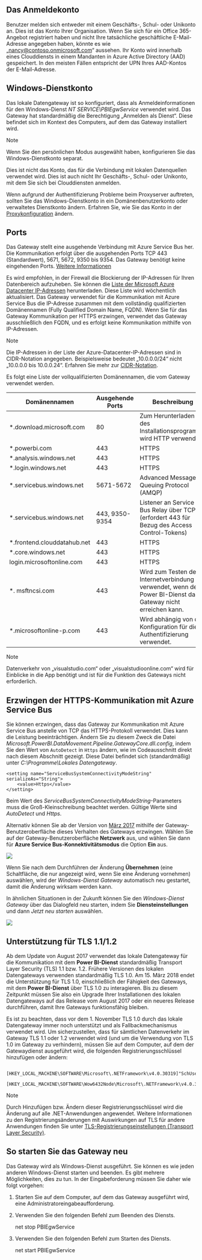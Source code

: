 ## <a name="sign-in-account"></a>Das Anmeldekonto
Benutzer melden sich entweder mit einem Geschäfts-, Schul- oder Unikonto an. Dies ist das Konto Ihrer Organisation. Wenn Sie sich für ein Office 365-Angebot registriert haben und nicht Ihre tatsächliche geschäftliche E-Mail-Adresse angegeben haben, könnte es wie „nancy@contoso.onmicrosoft.com“ aussehen. Ihr Konto wird innerhalb eines Clouddiensts in einem Mandanten in Azure Active Directory (AAD) gespeichert. In den meisten Fällen entspricht der UPN Ihres AAD-Kontos der E-Mail-Adresse.

## <a name="windows-service-account"></a>Windows-Dienstkonto
Das lokale Datengateway ist so konfiguriert, dass als Anmeldeinformationen für den Windows-Dienst *NT SERVICE\PBIEgwService* verwendet wird. Das Gateway hat standardmäßig die Berechtigung „Anmelden als Dienst“. Diese befindet sich im Kontext des Computers, auf dem das Gateway installiert wird.

> [!NOTE]
> Wenn Sie den persönlichen Modus ausgewählt haben, konfigurieren Sie das Windows-Dienstkonto separat.
> 
> 

Dies ist nicht das Konto, das für die Verbindung mit lokalen Datenquellen verwendet wird.  Dies ist auch nicht Ihr Geschäfts-, Schul- oder Unikonto, mit dem Sie sich bei Clouddiensten anmelden.

Wenn aufgrund der Authentifizierung Probleme beim Proxyserver auftreten, sollten Sie das Windows-Dienstkonto in ein Domänenbenutzerkonto oder verwaltetes Dienstkonto ändern. Erfahren Sie, wie Sie das Konto in der [Proxykonfiguration](../service-gateway-proxy.md#changing-the-gateway-service-account-to-a-domain-user) ändern.

## <a name="ports"></a>Ports
Das Gateway stellt eine ausgehende Verbindung mit Azure Service Bus her. Die Kommunikation erfolgt über die ausgehenden Ports TCP 443 (Standardwert), 5671, 5672, 9350 bis 9354.  Das Gateway benötigt keine eingehenden Ports. [Weitere Informationen](https://azure.microsoft.com/documentation/articles/service-bus-fundamentals-hybrid-solutions/)

Es wird empfohlen, in der Firewall die Blockierung der IP-Adressen für Ihren Datenbereich aufzuheben. Sie können die [Liste der Microsoft Azure Datacenter IP-Adressen](https://www.microsoft.com/download/details.aspx?id=41653) herunterladen. Diese Liste wird wöchentlich aktualisiert. Das Gateway verwendet für die Kommunikation mit Azure Service Bus die IP-Adresse zusammen mit dem vollständig qualifizierten Domänennamen (Fully Qualified Domain Name, FQDN). Wenn Sie für das Gateway Kommunikation per HTTPS erzwingen, verwendet das Gateway ausschließlich den FQDN, und es erfolgt keine Kommunikation mithilfe von IP-Adressen.

> [!NOTE]
> Die IP-Adressen in der Liste der Azure-Datacenter-IP-Adressen sind in CIDR-Notation angegeben. Beispielsweise bedeutet „10.0.0.0/24“ nicht „10.0.0.0 bis 10.0.0.24“. Erfahren Sie mehr zur [CIDR-Notation](http://whatismyipaddress.com/cidr).
> 
> 

Es folgt eine Liste der vollqualifizierten Domänennamen, die vom Gateway verwendet werden.

| Domänennamen | Ausgehende Ports | Beschreibung |
| --- | --- | --- |
| *.download.microsoft.com |80 |Zum Herunterladen des Installationsprogramms wird HTTP verwendet. |
| *.powerbi.com |443 |HTTPS |
| *.analysis.windows.net |443 |HTTPS |
| *.login.windows.net |443 |HTTPS |
| *.servicebus.windows.net |5671-5672 |Advanced Message Queuing Protocol (AMQP) |
| *.servicebus.windows.net |443, 9350-9354 |Listener an Service Bus Relay über TCP (erfordert 443 für Bezug des Access Control-Tokens) |
| *.frontend.clouddatahub.net |443 |HTTPS |
| *.core.windows.net |443 |HTTPS |
| login.microsoftonline.com |443 |HTTPS |
| *. msftncsi.com |443 |Wird zum Testen der Internetverbindung verwendet, wenn der Power BI-Dienst das Gateway nicht erreichen kann. |
| *.microsoftonline-p.com |443 |Wird abhängig von der Konfiguration für die Authentifizierung verwendet. |

> [!NOTE]
> Datenverkehr von „visualstudio.com“ oder „visualstudioonline.com“ wird für Einblicke in die App benötigt und ist für die Funktion des Gateways nicht erforderlich.
> 
> 

## <a name="forcing-https-communication-with-azure-service-bus"></a>Erzwingen der HTTPS-Kommunikation mit Azure Service Bus
Sie können erzwingen, dass das Gateway zur Kommunikation mit Azure Service Bus anstelle von TCP das HTTPS-Protokoll verwendet. Dies kann die Leistung beeinträchtigen. Ändern Sie zu diesem Zweck die Datei *Microsoft.PowerBI.DataMovement.Pipeline.GatewayCore.dll.config*, indem Sie den Wert von `AutoDetect` in `Https` ändern, wie im Codeausschnitt direkt nach diesem Abschnitt gezeigt. Diese Datei befindet sich (standardmäßig) unter *C:\Programme\Lokales Datengateway*.

```
<setting name="ServiceBusSystemConnectivityModeString" serializeAs="String">
    <value>Https</value>
</setting>
```

Beim Wert des *ServiceBusSystemConnectivityModeString*-Parameters muss die Groß-Kleinschreibung beachtet werden. Gültige Werte sind *AutoDetect* und *Https*.

Alternativ können Sie ab der Version von [März 2017](https://powerbi.microsoft.com/blog/power-bi-gateways-march-update/) mithilfe der Gateway-Benutzeroberfläche dieses Verhalten des Gateways erzwingen. Wählen Sie auf der Gateway-Benutzeroberfläche **Netzwerk** aus, und wählen Sie dann für **Azure Service Bus-Konnektivitätsmodus** die Option **Ein** aus.

![](./media/gateway-onprem-accounts-ports-more/gw-onprem_01.png)

Wenn Sie nach dem Durchführen der Änderung **Übernehmen** (eine Schaltfläche, die nur angezeigt wird, wenn Sie eine Änderung vornehmen) auswählen, wird der *Windows-Dienst Gateway* automatisch neu gestartet, damit die Änderung wirksam werden kann.

In ähnlichen Situationen in der Zukunft können Sie den *Windows-Dienst Gateway* über das Dialogfeld neu starten, indem Sie **Diensteinstellungen** und dann *Jetzt neu starten* auswählen.

![](./media/gateway-onprem-accounts-ports-more/gw-onprem_02.png)

## <a name="support-for-tls-1112"></a>Unterstützung für TLS 1.1/1.2
Ab dem Update von August 2017 verwendet das lokale Datengateway für die Kommunikation mit dem **Power BI-Dienst** standardmäßig Transport Layer Security (TLS) 1.1 bzw. 1.2. Frühere Versionen des lokalen Datengateways verwenden standardmäßig TLS 1.0. Am 15. März 2018 endet die Unterstützung für TLS 1.0, einschließlich der Fähigkeit des Gateways, mit dem **Power BI-Dienst** über TLS 1.0 zu interagieren. Bis zu diesem Zeitpunkt müssen Sie also ein Upgrade Ihrer Installationen des lokalen Datengateways auf das Release vom August 2017 oder ein neueres Release durchführen, damit Ihre Gateways funktionsfähig bleiben.

Es ist zu beachten, dass vor dem 1. November TLS 1.0 durch das lokale Datengateway immer noch unterstützt und als Fallbackmechanismus verwendet wird. Um sicherzustellen, dass für sämtlichen Datenverkehr im Gateway TLS 1.1 oder 1.2 verwendet wird (und um die Verwendung von TLS 1.0 im Gateway zu verhindern), müssen Sie auf dem Computer, auf dem der Gatewaydienst ausgeführt wird, die folgenden Registrierungsschlüssel hinzufügen oder ändern:

        [HKEY_LOCAL_MACHINE\SOFTWARE\Microsoft\.NETFramework\v4.0.30319]"SchUseStrongCrypto"=dword:00000001
        [HKEY_LOCAL_MACHINE\SOFTWARE\Wow6432Node\Microsoft\.NETFramework\v4.0.30319]"SchUseStrongCrypto"=dword:00000001

> [!NOTE]
> Durch Hinzufügen bzw. Ändern dieser Registrierungsschlüssel wird die Änderung auf alle .NET-Anwendungen angewendet. Weitere Informationen zu den Registrierungsänderungen mit Auswirkungen auf TLS für andere Anwendungen finden Sie unter [TLS-Registrierungseinstellungen (Transport Layer Security)](https://docs.microsoft.com/windows-server/security/tls/tls-registry-settings).
> 
> 

## <a name="how-to-restart-the-gateway"></a>So starten Sie das Gateway neu
Das Gateway wird als Windows-Dienst ausgeführt. Sie können es wie jeden anderen Windows-Dienst starten und beenden. Es gibt mehrere Möglichkeiten, dies zu tun. In der Eingabeforderung müssen Sie daher wie folgt vorgehen:

1. Starten Sie auf dem Computer, auf dem das Gateway ausgeführt wird, eine Administratoreingabeaufforderung.
2. Verwenden Sie den folgenden Befehl zum Beenden des Diensts.
   
   net stop PBIEgwService
3. Verwenden Sie den folgenden Befehl zum Starten des Diensts.
   
   net start PBIEgwService

